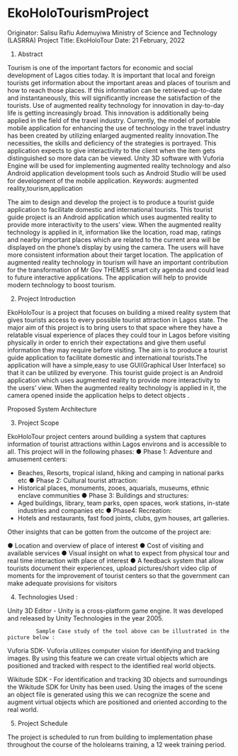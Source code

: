 # EkoHoloTourismProject
Originator:               Salisu Rafiu Ademuyiwa                                          Ministry of Science and Technology (LASRRA)      Project Title: 		EkoHoloTour 
Date:                         21 February, 2022


1. Abstract

Tourism is one of the important factors for economic and social development of Lagos cities today. It is important that local and foreign tourists get information about the important areas and places of tourism and how to reach those places. If this information can be retrieved up-to-date and instantaneously, this will significantly increase the satisfaction of the tourists. Use of augmented reality technology for innovation in day-to-day life is getting increasingly broad. This innovation is additionally being applied in the field of the travel industry. Currently, the model of portable mobile application for enhancing the use of technology in the travel industry has been created by utilizing enlarged augmented reality innovation.The necessities, the skills and deficiency of the strategies is portrayed. This application expects to give interactivity to the client when the item gets distinguished so more data can be viewed. Unity 3D software with Vuforia Engine will be used for implementing augmented reality technology and also Android application development tools such as Android Studio will be used for development of the mobile application. Keywords: augmented reality,tourism,application

The aim to design and develop the project is to produce a tourist guide application to facilitate domestic and international tourists. This tourist guide project is an Android application which uses augmented reality to provide more interactivity to the users’ view. When the augmented reality technology is applied in it, information like the location, road map, ratings and nearby important places which are related to the current area will be displayed on the phone’s display by using the camera. The users will have more consistent information about their target location. The application of augmented reality technology in tourism will have an important contribution for the transformation of Mr Gov THEMES smart city agenda and could lead to future interactive applications. The application will help to provide modern technology to boost tourism. 

2. Project Introduction

EkoHoloTour is a project that focuses on building a mixed reality system that gives tourists access to every possible tourist attraction in Lagos state. The major aim of this project is to bring users to that space where they have a relatable visual experience of places they could tour in Lagos before visiting physically in order to enrich their expectations and give them useful information they may require before visiting. The aim is to produce a tourist guide application to facilitate domestic and international tourists.The application will have a simple,easy to use GUI(Graphical User Interface) so that it can be utilized by everyone. This tourist guide project is an Android application which uses augmented reality to provide more interactivity to the users’ view. When the augmented reality technology is applied in it, the camera opened inside the application helps to detect objects . 



Proposed System Architecture

3. Project Scope

EkoHoloTour project centers around building a system that captures information of tourist attractions within Lagos environs and is accessible to all. This project will in the following phases:
●    Phase 1: Adventure and amusement centers:
- Beaches, Resorts, tropical island, hiking and camping in national parks etc
●    Phase 2: Cultural tourist attraction:
- Historical places, monuments, zooes, aquarials, museums, ethnic enclave communities
●    Phase 3: Buildings and structures:
- Aged buildings, library, team parks, open spaces, work stations, in-state industries and companies etc
●    Phase4: Recreation:
- Hotels and restaurants, fast food joints, clubs, gym houses, art galleries.

Other insights that can be gotten from the outcome of the project are:

●    Location and overview of place of interest
●    Cost of visiting and available services
●	Visual insight on what to expect from physical tour and real time interaction with place of interest
●    A feedback system that allow tourists document their experiences, upload
pictures/short video clip of moments for the improvement of tourist centers so that the government can make adequate provisions for visitors

4. Technologies Used : 

 Unity 3D Editor - Unity is a cross-platform game engine. It was developed and released by Unity Technologies in the year 2005.

             Sample Case study of the tool above can be illustrated in the picture below :

 

 Vuforia SDK- Vuforia utilizes computer vision for identifying and tracking images. By using this feature we can create virtual objects which are positioned and tracked with respect to the identified real world objects.

Wikitude SDK - For identification and tracking 3D objects and surroundings the Wikitude SDK for Unity has been used. Using the images of the scene an object file is generated using this we can recognize the scene and augment virtual objects which are positioned and oriented according to the real world.

5. Project Schedule

The project is scheduled to run from building to implementation phase throughout the course of the hololearns training, a 12 week training period.







